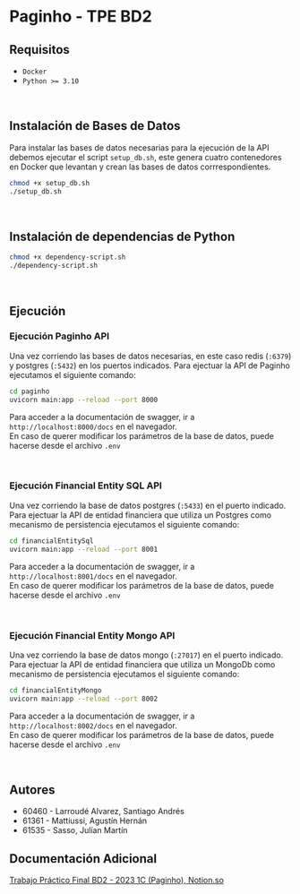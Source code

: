 # Paginho - TPE BD2

## Requisitos
- `Docker`
- `Python >= 3.10` 
<p>&nbsp;</p>

## Instalación de Bases de Datos

Para instalar las bases de datos necesarias para la ejecución de la API debemos ejecutar el script `setup_db.sh`, este genera cuatro contenedores en Docker que levantan y crean las bases de datos corrrespondientes.
```sh
chmod +x setup_db.sh
./setup_db.sh
```
<p>&nbsp;</p>

## Instalación de dependencias de Python
```sh
chmod +x dependency-script.sh
./dependency-script.sh
```
<p>&nbsp;</p>

## Ejecución

### Ejecución Paginho API

Una vez corriendo las bases de datos necesarias, en este caso redis (`:6379`) y postgres (`:5432`) en los puertos indicados.
Para ejectuar la API de Paginho ejecutamos el siguiente comando:

```sh
cd paginho
uvicorn main:app --reload --port 8000
```

Para acceder a la documentación de swagger, ir a `http://localhost:8000/docs` en el navegador. <br/>
En caso de querer modificar los parámetros de la base de datos, puede hacerse desde el archivo `.env`

<p>&nbsp;</p>

### Ejecución Financial Entity SQL API

Una vez corriendo la base de datos postgres (`:5433`) en el puerto indicado.
Para ejectuar la API de entidad financiera que utiliza un Postgres como mecanismo de persistencia ejecutamos el siguiente comando:

```sh
cd financialEntitySql
uvicorn main:app --reload --port 8001
```

Para acceder a la documentación de swagger, ir a `http://localhost:8001/docs` en el navegador. <br/>
En caso de querer modificar los parámetros de la base de datos, puede hacerse desde el archivo `.env`

<p>&nbsp;</p>

### Ejecución Financial Entity Mongo API

Una vez corriendo la base de datos mongo (`:27017`) en el puerto indicado.
Para ejectuar la API de entidad financiera que utiliza un MongoDb como mecanismo de persistencia ejecutamos el siguiente comando:

```sh
cd financialEntityMongo
uvicorn main:app --reload --port 8002
```

Para acceder a la documentación de swagger, ir a `http://localhost:8002/docs` en el navegador. <br/>
En caso de querer modificar los parámetros de la base de datos, puede hacerse desde el archivo `.env`

<p>&nbsp;</p>

## Autores

- 60460 - Larroudé Alvarez, Santiago Andrés
- 61361 - Mattiussi, Agustín Hernán
- 61535 - Sasso, Julían Martín

## Documentación Adicional

[Trabajo Práctico Final BD2 - 2023 1C (Paginho), Notion.so](https://www.notion.so/Trabajo-Pr-ctico-Final-BD2-2023-1C-Paginho-98b3855562a8427db6a494828b7c9422)